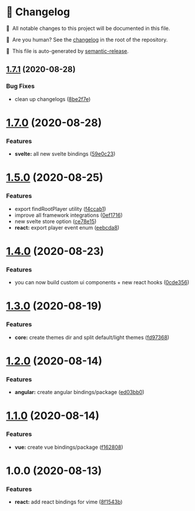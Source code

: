 # 🤖 Changelog

📝 &nbsp;All notable changes to this project will be documented in this file.

🧑 &nbsp;Are you human? See the [changelog](../../CHANGELOG.md) in the root of the repository.

🚀 &nbsp;This file is auto-generated by [semantic-release](https://github.com/semantic-release/semantic-release).

## [1.7.1](https://github.com/vime-js/vime/compare/@vime/react@1.7.0...@vime/react@1.7.1) (2020-08-28)

### Bug Fixes

- clean up changelogs ([8be2f7e](https://github.com/vime-js/vime/commit/8be2f7ece922c9cad34f6ce5790d493c05de93e0))

# [1.7.0](https://github.com/vime-js/vime/compare/@vime/react@1.6.0...@vime/react@1.7.0) (2020-08-28)

### Features

- **svelte:** all new svelte bindings ([59e0c23](https://github.com/vime-js/vime/commit/59e0c235c52d89331f88d8a6d8195b2d8de17c89))

# [1.5.0](https://github.com/vime-js/vime/compare/@vime/react@1.4.0...@vime/react@1.5.0) (2020-08-25)

### Features

- export findRootPlayer utility ([f4ccab1](https://github.com/vime-js/vime/commit/f4ccab104a5ab845b71f51a5ae5fa9b095d7cb5e))
- improve all framework integrations ([0ef1716](https://github.com/vime-js/vime/commit/0ef171655e8f02c277e0f00e90d87fdba8f74bb4))
- new svelte store option ([ce78e15](https://github.com/vime-js/vime/commit/ce78e1532da638fffacdf6988ec66c9390c31f5d))
- **react:** export player event enum ([eebcda8](https://github.com/vime-js/vime/commit/eebcda8567523ba6463d27cdd393842dffa03d39))

# [1.4.0](https://github.com/vime-js/vime/compare/@vime/react@1.3.0...@vime/react@1.4.0) (2020-08-23)

### Features

- you can now build custom ui components + new react hooks ([0cde356](https://github.com/vime-js/vime/commit/0cde3563f868eeb405bbb17be8138b2044d55f3d))

# [1.3.0](https://github.com/vime-js/vime/compare/@vime/react@1.2.0...@vime/react@1.3.0) (2020-08-19)

### Features

- **core:** create themes dir and split default/light themes ([fd97368](https://github.com/vime-js/vime/commit/fd97368afd3fed4726352fd31ce733bc7f5b8e4d))

# [1.2.0](https://github.com/vime-js/vime/compare/@vime/react@1.1.0...@vime/react@1.2.0) (2020-08-14)

### Features

- **angular:** create angular bindings/package ([ed03bb0](https://github.com/vime-js/vime/commit/ed03bb0a33277f4babba7e4671b491a8f1fc71e3))

# [1.1.0](https://github.com/vime-js/vime/compare/@vime/react@1.0.0...@vime/react@1.1.0) (2020-08-14)

### Features

- **vue:** create vue bindings/package ([f162808](https://github.com/vime-js/vime/commit/f1628087df85b02a73a22e9813cacb64b7848b37))

# 1.0.0 (2020-08-13)

### Features

- **react:** add react bindings for vime ([8f1543b](https://github.com/vime-js/vime/commit/8f1543b7309d0cd96e45afd7f7abd5b20d2597d0))
